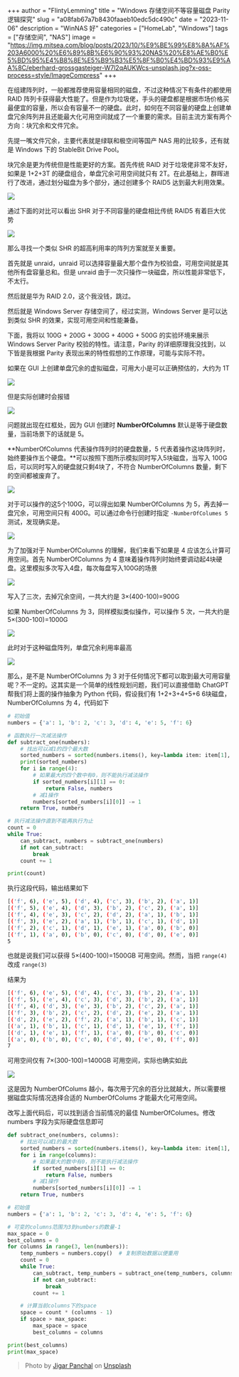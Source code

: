 +++
author = "FlintyLemming"
title = "Windows 存储空间不等容量磁盘 Parity 逻辑探究"
slug = "a08fab67a7b8430faaeb10edc5dc490c"
date = "2023-11-06"
description = "WinNAS 好"
categories = ["HomeLab", "Windows"]
tags = ["存储空间", "NAS"]
image = "https://img.mitsea.com/blog/posts/2023/10/%E9%BE%99%E8%8A%AF%203A6000%20%E6%89%8B%E6%90%93%20NAS%20%E8%AE%B0%E5%BD%95%E4%B8%8E%E5%B9%B3%E5%8F%B0%E4%BD%93%E9%AA%8C/eberhard-grossgasteiger-W7l2qAUKWcs-unsplash.jpg?x-oss-process=style/ImageCompress"
+++

在组建阵列时，一般都推荐使用容量相同的磁盘，不过这种情况下有条件的都使用 RAID 阵列卡获得最大性能了。但是作为垃圾佬，手头的硬盘都是根据市场价格买最便宜的容量，所以会有容量不一的硬盘。此时，如何在不同容量的硬盘上创建单盘冗余阵列并且还能最大化可用空间就成了一个重要的需求。目前主流方案有两个方向：块冗余和文件冗余。

先提一嘴文件冗余，主要代表就是绿联和极空间等国产 NAS 用的比较多，还有就是 Windows 下的 StableBit Drive Pool。

块冗余是更为传统但是性能更好的方案。首先传统 RAID 对于垃圾佬非常不友好，如果是 1+2+3T 的硬盘组合，单盘冗余可用空间就只有 2T。在此基础上，群晖进行了改进，通过划分磁盘为多个部分，通过创建多个 RAID5 达到最大利用效果。

![](https://img.mitsea.com/blog/posts/2023/10/Windows%20%E5%AD%98%E5%82%A8%E7%A9%BA%E9%97%B4%E4%B8%8D%E7%AD%89%E5%AE%B9%E9%87%8F%E7%A3%81%E7%9B%98%20Parity%20%E9%80%BB%E8%BE%91%E6%8E%A2%E7%A9%B6/Untitled.png?x-oss-process=style/ImageCompress)

通过下面的对比可以看出 SHR 对于不同容量的硬盘相比传统 RAID5 有着巨大优势

![](https://img.mitsea.com/blog/posts/2023/10/Windows%20%E5%AD%98%E5%82%A8%E7%A9%BA%E9%97%B4%E4%B8%8D%E7%AD%89%E5%AE%B9%E9%87%8F%E7%A3%81%E7%9B%98%20Parity%20%E9%80%BB%E8%BE%91%E6%8E%A2%E7%A9%B6/Untitled%201.png?x-oss-process=style/ImageCompress)

那么寻找一个类似 SHR 的超高利用率的阵列方案就至关重要。

首先就是 unraid，unraid 可以选择容量最大那个盘作为校验盘，可用空间就是其他所有盘容量总和。但是 unraid 由于一次只操作一块磁盘，所以性能非常低下，不太行。

然后就是华为 RAID 2.0，这个我没钱，跳过。

然后就是 Windows Server 存储空间了，经过实测，Windows Server 是可以达到类似 SHR 的效果，实现可用空间和性能兼备。

下面，我将以 100G + 200G + 300G + 400G + 500G 的实验环境来展示 Windows Server Parity 校验的特性。请注意，Parity 的详细原理我没找到，以下皆是我根据 Parity 表现出来的特性假想的工作原理，可能与实际不符。

如果在 GUI 上创建单盘冗余的虚拟磁盘，可用大小是可以正确预估的，大约为 1T

![](https://img.mitsea.com/blog/posts/2023/10/Windows%20%E5%AD%98%E5%82%A8%E7%A9%BA%E9%97%B4%E4%B8%8D%E7%AD%89%E5%AE%B9%E9%87%8F%E7%A3%81%E7%9B%98%20Parity%20%E9%80%BB%E8%BE%91%E6%8E%A2%E7%A9%B6/Untitled%202.png?x-oss-process=style/ImageCompress)

但是实际创建时会报错

![](https://img.mitsea.com/blog/posts/2023/10/Windows%20%E5%AD%98%E5%82%A8%E7%A9%BA%E9%97%B4%E4%B8%8D%E7%AD%89%E5%AE%B9%E9%87%8F%E7%A3%81%E7%9B%98%20Parity%20%E9%80%BB%E8%BE%91%E6%8E%A2%E7%A9%B6/Untitled%203.png?x-oss-process=style/ImageCompress)

问题就出现在红框处，因为 GUI 创建时 **NumberOfColumns** 默认是等于硬盘数量，当前场景下的话就是 5。

**NumberOfColumns 代表操作阵列时的硬盘数量，5 代表着操作这块阵列时，始终要操作五个硬盘。**可以按照下图所示模拟同时写入5块磁盘，当写入 100G 后，可以同时写入的硬盘就只剩4块了，不符合 NumberOfColumns 数量，剩下的空间都被废弃了。

![](https://img.mitsea.com/blog/posts/2023/10/Windows%20%E5%AD%98%E5%82%A8%E7%A9%BA%E9%97%B4%E4%B8%8D%E7%AD%89%E5%AE%B9%E9%87%8F%E7%A3%81%E7%9B%98%20Parity%20%E9%80%BB%E8%BE%91%E6%8E%A2%E7%A9%B6/Untitled%204.png?x-oss-process=style/ImageCompress)

对于可以操作的这5个100G，可以得出如果 NumberOfColumns 为 5，再去掉一盘冗余，可用空间只有 400G。可以通过命令行创建时指定 `-NumberOfColumes 5` 测试，发现确实是。

![](https://img.mitsea.com/blog/posts/2023/10/Windows%20%E5%AD%98%E5%82%A8%E7%A9%BA%E9%97%B4%E4%B8%8D%E7%AD%89%E5%AE%B9%E9%87%8F%E7%A3%81%E7%9B%98%20Parity%20%E9%80%BB%E8%BE%91%E6%8E%A2%E7%A9%B6/Untitled%205.png?x-oss-process=style/ImageCompress)

为了加强对于 NumberOfColumns 的理解，我们来看下如果是 4 应该怎么计算可用空间。首先 NumberOfColumns 为 4 意味着操作阵列时始终要调动起4块硬盘。这里模拟多次写入4盘，每次每盘写入100G的场景

![](https://img.mitsea.com/blog/posts/2023/10/Windows%20%E5%AD%98%E5%82%A8%E7%A9%BA%E9%97%B4%E4%B8%8D%E7%AD%89%E5%AE%B9%E9%87%8F%E7%A3%81%E7%9B%98%20Parity%20%E9%80%BB%E8%BE%91%E6%8E%A2%E7%A9%B6/Untitled%206.png?x-oss-process=style/ImageCompress)

写入了三次，去掉冗余空间，一共大约是 3×(400-100)=900G

如果 NumberOfColumns 为 3，同样模拟类似操作，可以操作 5 次，一共大约是 5×(300-100)=1000G

![](https://img.mitsea.com/blog/posts/2023/10/Windows%20%E5%AD%98%E5%82%A8%E7%A9%BA%E9%97%B4%E4%B8%8D%E7%AD%89%E5%AE%B9%E9%87%8F%E7%A3%81%E7%9B%98%20Parity%20%E9%80%BB%E8%BE%91%E6%8E%A2%E7%A9%B6/Untitled%207.png?x-oss-process=style/ImageCompress)

此时对于这种磁盘阵列，单盘冗余利用率最高

![](https://img.mitsea.com/blog/posts/2023/10/Windows%20%E5%AD%98%E5%82%A8%E7%A9%BA%E9%97%B4%E4%B8%8D%E7%AD%89%E5%AE%B9%E9%87%8F%E7%A3%81%E7%9B%98%20Parity%20%E9%80%BB%E8%BE%91%E6%8E%A2%E7%A9%B6/Untitled%208.png?x-oss-process=style/ImageCompress)

那么，是不是 NumberOfColumns 为 3 对于任何情况下都可以取到最大可用容量呢？不一定的。这其实是一个简单的线性规划问题，我们可以直接借助 ChatGPT 帮我们将上面的操作抽象为 Python 代码，假设我们有 1+2+3+4+5+6 6块磁盘，NumberOfColumns 为 4，代码如下

```python
# 初始值
numbers = {'a': 1, 'b': 2, 'c': 3, 'd': 4, 'e': 5, 'f': 6}

# 函数执行一次减法操作
def subtract_one(numbers):
    # 找出可以减1的四个最大数
    sorted_numbers = sorted(numbers.items(), key=lambda item: item[1], reverse=True)
    print(sorted_numbers)
    for i in range(4):
        # 如果最大的四个数中有0，则不能执行减法操作
        if sorted_numbers[i][1] == 0:
            return False, numbers
        # 减1操作
        numbers[sorted_numbers[i][0]] -= 1
    return True, numbers

# 执行减法操作直到不能再执行为止
count = 0
while True:
    can_subtract, numbers = subtract_one(numbers)
    if not can_subtract:
        break
    count += 1

print(count)
```

执行这段代码，输出结果如下

```bash
[('f', 6), ('e', 5), ('d', 4), ('c', 3), ('b', 2), ('a', 1)]
[('f', 5), ('e', 4), ('d', 3), ('b', 2), ('c', 2), ('a', 1)]
[('f', 4), ('e', 3), ('c', 2), ('d', 2), ('a', 1), ('b', 1)]
[('f', 3), ('e', 2), ('a', 1), ('b', 1), ('c', 1), ('d', 1)]
[('f', 2), ('c', 1), ('d', 1), ('e', 1), ('a', 0), ('b', 0)]
[('f', 1), ('a', 0), ('b', 0), ('c', 0), ('d', 0), ('e', 0)]
5
```

也就是说我们可以获得 5×(400-100)=1500GB 可用空间。然而，当把 `range(4)` 改成 `range(3)`

结果为

```bash
[('f', 6), ('e', 5), ('d', 4), ('c', 3), ('b', 2), ('a', 1)]
[('f', 5), ('e', 4), ('c', 3), ('d', 3), ('b', 2), ('a', 1)]
[('f', 4), ('d', 3), ('e', 3), ('b', 2), ('c', 2), ('a', 1)]
[('f', 3), ('b', 2), ('c', 2), ('d', 2), ('e', 2), ('a', 1)]
[('d', 2), ('e', 2), ('f', 2), ('a', 1), ('b', 1), ('c', 1)]
[('a', 1), ('b', 1), ('c', 1), ('d', 1), ('e', 1), ('f', 1)]
[('d', 1), ('e', 1), ('f', 1), ('a', 0), ('b', 0), ('c', 0)]
[('a', 0), ('b', 0), ('c', 0), ('d', 0), ('e', 0), ('f', 0)]
7
```

可用空间仅有 7×(300-100)=1400GB 可用空间，实际也确实如此

![](https://img.mitsea.com/blog/posts/2023/10/Windows%20%E5%AD%98%E5%82%A8%E7%A9%BA%E9%97%B4%E4%B8%8D%E7%AD%89%E5%AE%B9%E9%87%8F%E7%A3%81%E7%9B%98%20Parity%20%E9%80%BB%E8%BE%91%E6%8E%A2%E7%A9%B6/Untitled%209.png?x-oss-process=style/ImageCompress)

这是因为 NumberOfColums 越小，每次用于冗余的百分比就越大，所以需要根据磁盘实际情况选择合适的 NumberOfColums 才能最大化可用空间。

改写上面代码后，可以找到适合当前情况的最佳 NumberOfColumes。修改 numbers 字段为实际硬盘信息即可

```python
def subtract_one(numbers, columns):
    # 找出可以减1的最大数
    sorted_numbers = sorted(numbers.items(), key=lambda item: item[1], reverse=True)
    for i in range(columns):
        # 如果最大的数中有0，则不能执行减法操作
        if sorted_numbers[i][1] == 0:
            return False, numbers
        # 减1操作
        numbers[sorted_numbers[i][0]] -= 1
    return True, numbers

# 初始值
numbers = {'a': 1, 'b': 2, 'c': 3, 'd': 4, 'e': 5, 'f': 6}

# 可变的columns范围为3到numbers的数量-1
max_space = 0
best_columns = 0
for columns in range(3, len(numbers)):
    temp_numbers = numbers.copy()  # 复制原始数据以便重用
    count = 0
    while True:
        can_subtract, temp_numbers = subtract_one(temp_numbers, columns)
        if not can_subtract:
            break
        count += 1

    # 计算当前columns下的space
    space = count * (columns - 1)
    if space > max_space:
        max_space = space
        best_columns = columns

print(best_columns)
print(max_space)
```

> Photo by [Jigar Panchal](https://unsplash.com/@brave4_heart?utm_content=creditCopyText&utm_medium=referral&utm_source=unsplash) on [Unsplash](https://unsplash.com/photos/a-black-background-with-red-and-blue-lines-D_ivYIn4jWw?utm_content=creditCopyText&utm_medium=referral&utm_source=unsplash)
  